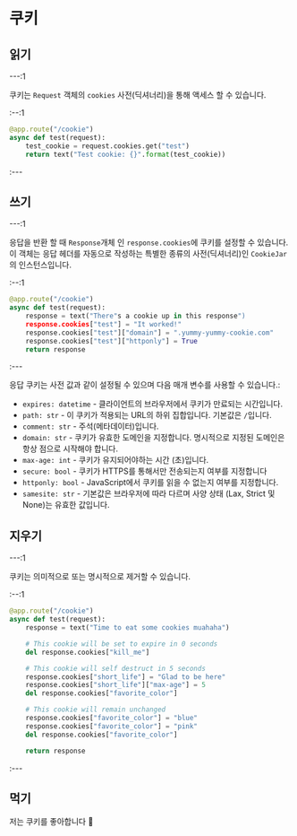 # 쿠키

## 읽기

---:1

쿠키는 `Request` 객체의 `cookies` 사전(딕셔너리)을 통해 액세스 할 수 있습니다.

:--:1

```python
@app.route("/cookie")
async def test(request):
    test_cookie = request.cookies.get("test")
    return text("Test cookie: {}".format(test_cookie))
```

:---

## 쓰기

---:1

응답을 반환 할 때 `Response`개체 인 `response.cookies`에 쿠키를 설정할 수 있습니다. 이 객체는 응답 헤더를 자동으로 작성하는 특별한 종류의 사전(딕셔너리)인 `CookieJar`의 인스턴스입니다.

:--:1

```python
@app.route("/cookie")
async def test(request):
    response = text("There"s a cookie up in this response")
    response.cookies["test"] = "It worked!"
    response.cookies["test"]["domain"] = ".yummy-yummy-cookie.com"
    response.cookies["test"]["httponly"] = True
    return response
```

:---

응답 쿠키는 사전 값과 같이 설정될 수 있으며 다음 매개 변수를 사용할 수 있습니다.:

- `expires: datetime` - 클라이언트의 브라우저에서 쿠키가 만료되는 시간입니다.
- `path: str` - 이 쿠키가 적용되는 URL의 하위 집합입니다. 기본값은 `/`입니다.
- `comment: str` - 주석(메타데이터)입니다.
- `domain: str` - 쿠키가 유효한 도메인을 지정합니다. 명시적으로 지정된 도메인은 항상 점으로 시작해야 합니다.
- `max-age: int` - 쿠키가 유지되어야하는 시간 (초)입니다.
- `secure: bool` - 쿠키가 HTTPS를 통해서만 전송되는지 여부를 지정합니다
- `httponly: bool` - JavaScript에서 쿠키를 읽을 수 없는지 여부를 지정합니다.
- `samesite: str` - 기본값은 브라우저에 따라 다르며 사양 상태 (Lax, Strict 및 None)는 유효한 값입니다.

## 지우기

---:1

쿠키는 의미적으로 또는 명시적으로 제거할 수 있습니다.

:--:1

```python
@app.route("/cookie")
async def test(request):
    response = text("Time to eat some cookies muahaha")

    # This cookie will be set to expire in 0 seconds
    del response.cookies["kill_me"]

    # This cookie will self destruct in 5 seconds
    response.cookies["short_life"] = "Glad to be here"
    response.cookies["short_life"]["max-age"] = 5
    del response.cookies["favorite_color"]

    # This cookie will remain unchanged
    response.cookies["favorite_color"] = "blue"
    response.cookies["favorite_color"] = "pink"
    del response.cookies["favorite_color"]

    return response
```

:---

## 먹기

저는 쿠키를 좋아합니다 :cookie:
